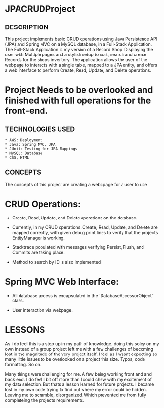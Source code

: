 # JPACRUDProject


## DESCRIPTION
This project implements basic CRUD operations using Java Persistence API (JPA) and Spring MVC on a MySQL database, in a Full-Stack Application. 
The Full-Stack Application is my version of a Record Shop. Displaying the user with Multiple pages and a stylish setup to sort, search and create Records for the shops inventory.
The application allows the user of the webpage to interacts with a single table, mapped to a JPA entity, and offers a web interface to perform Create, Read, Update, and Delete operations.

# Project Needs to be overlooked and finished with full operations for the front-end.

## TECHNOLOGIES USED
 	* AWS: Deployment
 	* Java: Spring MVC, JPA
 	* JUnit: Testing for JPA Mappings
 	* MySQL: Database
 	* CSS, HTML
 
## CONCEPTS
The concepts of this project are creating a webapage for a user to use 

 # CRUD Operations:

  * Create, Read, Update, and Delete operations on the database.

  * Currently, in my CRUD operations. Create, Read, Update, and Delete are mapped correctly, with given debug print lines to verify that the projects EntityManager is working.

  * Stacktrace populated with messages verifying Persist, Flush, and Commits are taking place.

  * Method to search by ID is also implemented

# Spring MVC Web Interface:

 * All database access is encapsulated in the 'DatabaseAccessorObject' class.

  * User interaction via webpage.

# LESSONS
As i do feel this is a step up in my path of knowledge. doing this soley on my own instead of a group project left me with a few challenges of becoming lost in the magnitude of the very project itself. I feel as I wasnt expecting so many little issues to be overlooked on a project this size. Typos, code formatting. So on. 

Many things were challenging for me. A few being working front and and back end. I do feel I bit off more than I could chew with my excitement of my data selection. But thats a lesson learned for future projects. I became lost in my own code trying to find out where my error could be hidden. Leaving me to scramble, disorganized. Which prevented me from fully completeing the projects requirements. 
